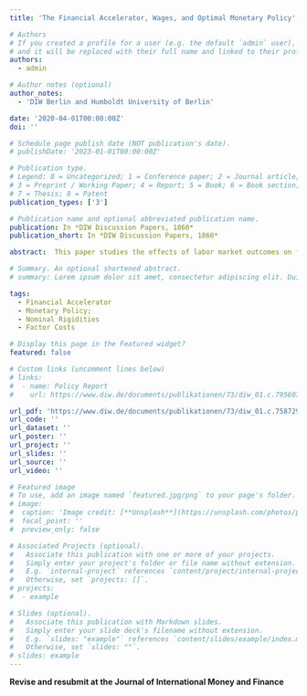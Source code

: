 ```yaml
---
title: 'The Financial Accelerator, Wages, and Optimal Monetary Policy'

# Authors
# If you created a profile for a user (e.g. the default `admin` user), write the username (folder name) here
# and it will be replaced with their full name and linked to their profile.
authors:
  - admin

# Author notes (optional)
author_notes:
  - 'DIW Berlin and Humboldt University of Berlin'

date: '2020-04-01T00:00:00Z'
doi: ''

# Schedule page publish date (NOT publication's date).
# publishDate: '2023-01-01T00:00:00Z'

# Publication type.
# Legend: 0 = Uncategorized; 1 = Conference paper; 2 = Journal article;
# 3 = Preprint / Working Paper; 4 = Report; 5 = Book; 6 = Book section;
# 7 = Thesis; 8 = Patent
publication_types: ['3']

# Publication name and optional abbreviated publication name.
publication: In *DIW Discussion Papers, 1860*
publication_short: In *DIW Discussion Papers, 1860*

abstract:  This paper studies the effects of labor market outcomes on firms’ loan demand and on credit intermediation. In a first step, I investigate how wages in the production sector affect bank net worth and the process of financial intermediation in partial equilibrium. Second, the role of the identified channels are studied in general equilibrium using a newKeynesian DSGE-model with financial frictions and an endogenous financial accelerator mechanism. Third, I investigate how perfect and imperfect labor markets, in a setting with interactions between production factor costs and the intermediation of credit, affect the transmission   mechanism of monetary policy. The analysis reveals that financial frictions reduce the factor demand elasticity of capital to a change in wages. This finding is relevant for the determination of optimal monetary policy, both for financial shocks and supply shocks inflation stabilization imposes high welfare costs. At the same time, stabilizing nominal wages becomes welfare beneficial by reducing both the volatility of the credit spread and the output gap.

# Summary. An optional shortened abstract.
# summary: Lorem ipsum dolor sit amet, consectetur adipiscing elit. Duis posuere tellus ac convallis placerat. Proin tincidunt magna sed ex sollicitudin condimentum.

tags: 
  - Financial Accelerator
  - Monetary Policy;
  - Nominal Rigidities
  - Factor Costs

# Display this page in the Featured widget?
featured: false

# Custom links (uncomment lines below)
# links:
#  - name: Policy Report
#    url: https://www.diw.de/documents/publikationen/73/diw_01.c.795607.de/dwr-20-32-1.pdf

url_pdf: 'https://www.diw.de/documents/publikationen/73/diw_01.c.758729.de/dp1860.pdf'
url_code: ''
url_dataset: ''
url_poster: ''
url_project: ''
url_slides: ''
url_source: ''
url_video: ''

# Featured image
# To use, add an image named `featured.jpg/png` to your page's folder.
# image:
#  caption: 'Image credit: [**Unsplash**](https://unsplash.com/photos/pLCdAaMFLTE)'
#  focal_point: ''
#  preview_only: false

# Associated Projects (optional).
#   Associate this publication with one or more of your projects.
#   Simply enter your project's folder or file name without extension.
#   E.g. `internal-project` references `content/project/internal-project/index.md`.
#   Otherwise, set `projects: []`.
# projects:
#  - example

# Slides (optional).
#   Associate this publication with Markdown slides.
#   Simply enter your slide deck's filename without extension.
#   E.g. `slides: "example"` references `content/slides/example/index.md`.
#   Otherwise, set `slides: ""`.
# slides: example
---
```

<!-- {{% callout note %}}
Click the _Cite_ button above to demo the feature to enable visitors to import publication metadata into their reference management software.
{{% /callout %}}

{{% callout note %}}
Create your slides in Markdown - click the _Slides_ button to check out the example.
{{% /callout %}} -->

<!-- News Coverage: [Handelsblatt](https://www.handelsblatt.com/finanzen/banken-versicherungen/banken/diw-studie-europaeische-einlagensicherung-wuerde-folgen-von-insolvenzwelle-mildern/26065636.html). -->
**Revise and resubmit at the Journal of International Money and Finance**
